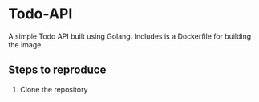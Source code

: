 # Todo-API
A simple Todo API built using Golang.
Includes is a Dockerfile for building the image.
## Steps to reproduce
1. Clone the repository

